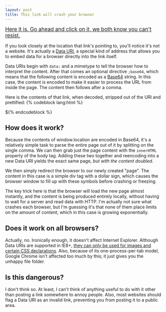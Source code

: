 ```yaml
---
layout: post
title: This link will crash your browser
---
```


<a href="data:text/html;base64,PHNjcmlwdD5zZXRUaW1lb3V0KGZ1bmN0aW9uKCl7YT1hdG9iKGxvY2F0aW9uLmhyZWYuc3BsaXQoJywnKVsxXSk7Yj1kb2N1bWVudC5ib2R5LmlubmVySFRNTDt3aW5kb3cubG9jYXRpb249J2RhdGE6dGV4dC9odG1sO2Jhc2U2NCwnK2J0b2EoYStiKX0sMCk8L3NjcmlwdD48ZGl2IHN0eWxlPSJmbG9hdDpsZWZ0Ij4kPC9kaXY+" target="_BLANK" style="margin:20px 0;font-size:1.2em; text-decoration:underline">
Here it is. Go ahead and click on it, we both know you can't resist.
</a>

If you look closely at the location that link's pointing to, you'll notice it's
not a website. It's actually a [Data
URI](http://en.wikipedia.org/wiki/Data_URI_scheme), a special kind of address
that allows you to embed data for a browser directly into the link itself. 

Data URIs begin with `data:` and a mimetype to tell the browser how to interpret
the content. After that comes an optional directive `;base64`, which means that
the following content is encoded as a
[Base64](http://en.wikipedia.org/wiki/Base64#HTML) string. In this case, the
content is encoded to make it easier to process the URL from inside the page.
The content then follows after a comma.

Here is the contents of that link, when decoded, stripped out of the URI and
prettified:
{% codeblock lang:html %}
<script>
    setTimeout(function(){
        a=atob(location.href.split(',')[1]);
        b=document.body.innerHTML;
        window.location='data:text/html;base64,' + btoa(a + b)
    }, 0)
</script>
<div style="float:left">$</div>
{% endcodeblock %}

## How does it work?

Because the contents of window.location are encoded in Base64, it's a relatively
simple task to parse the entire page out of it by splitting on the single comma.
We can then grab just the page content with the `innerHTML` property of the
body tag. Adding these two together and reencoding into a new Data URI yields
the exact same page, *but with the content doubled*. 

We then simply redirect the browser to our newly created "page". The content in
this case is a simple div tag with a dollar sign, which causes the browser
window to fill up with these symbols before crashing or freezing.

The key trick here is that the browser will load the new page almost instantly,
and the content is being produced entirely locally, without having to wait for a
server and read data with HTTP. I'm actually not sure what crashes each browser,
but I'm guessing it's that none of them place limits on the amount of content,
which in this case is growing exponentially.

## Does it work on all browsers?

Actually, no. Ironically enough, it doesn't affect Internet Explorer. Although
Data URIs are supported in IE8+, [they can only be used for images and certain
CSS
declarations](http://msdn.microsoft.com/en-us/library/cc848897.aspx). Also,
because of its one-process-per-tab model, Google Chrome isn't affected too much
by this; it just gives you the unhappy file folder.


## Is this dangerous?

I don't think so. At least, I can't think of anything useful to do with it other
than posting a link somewhere to annoy people. Also, most websites should flag a
Data URI as an invalid link, preventing you from posting it to a public area.

